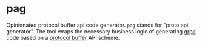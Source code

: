 # pag

Opinionated protocol buffer api code generator. `pag` stands for "proto api
generator". The tool wraps the necessary business logic of generating [grpc]
code based on a [protocol buffer] API scheme.



[grpc]: https://grpc.io
[protocol buffer]: https://developers.google.com/protocol-buffers
